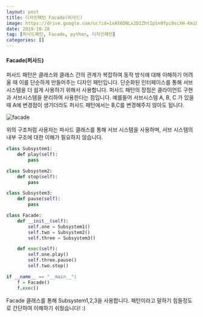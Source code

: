 ```yaml
---
layout: post
title: 디자인패턴_Facade(퍼사드)
image: https://drive.google.com/uc?id=1xAX6DNLx2D1ZhtIpSn9fpi9scXH-KmiD
date: 2019-10-28
tag: [퍼사드패턴, Facade, python, 디자인패턴]
categories: []
---
```


#### Facade(퍼사드)
퍼사드 패턴은 클래스와 클래스 간의 관계가 복잡하여 동작 방식에 대해 이해하기 어려울 때
이를 단순하게 만들어주는 디자인 패턴입니다.
단순화된 인터페이스를 통해 서브 시스템을 더 쉽게 사용하기 위해서 사용합니다.
퍼사드 패턴의 장점은 클라이언트 구현과 서브시스템을 분리하여 사용한다는 점입니다.
예를들어 서브시스템 A, B, C 가 있을 때 A에 변경점이 생기더라도 퍼사드 패턴에서는 B,C를
변경해주지 않아도 됩니다.

![facade](https://drive.google.com/uc?id=1xAX6DNLx2D1ZhtIpSn9fpi9scXH-KmiD)

위의 구조처럼 사용자는 파사드 클래스를 통해 서브 시스템을 사용하며, 서브 시스템의 내부 구조에 대한
이해가 필요하지 않습니다.

```python
class Subsystem1:
    def play(self):
        pass

class Subsystem2:
    def stop(self):
        pass

class Subsystem3:
    def pause(self):
        pass

class Facade:
    def __init__(self):
        self.one = Subsystem1()
        self.two = Subsystem2()
        self.three = Subsystem3()

    def exec(self):
        self.one.play()
        self.three.pause()
        self.two.stop()

if __name__ == "__main__":
    f = Facade()
    f.exec()
```

Facade 클래스를 통해 Subsystem1,2,3을 사용합니다. 
패턴이라고 말하기 힘들정도로 간단하여 이해하기 쉬웠습니다! :)